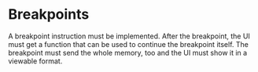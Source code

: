# Breakpoints

A breakpoint instruction must be implemented. After the breakpoint, the UI must get a function that can be used to continue the breakpoint itself.
The breakpoint must send the whole memory, too and the UI must show it in a viewable format. 